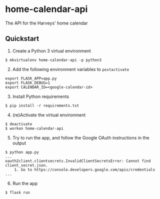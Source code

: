 # home-calendar-api
The API for the Harveys' home calendar

## Quickstart
 1. Create a Python 3 virtual environment
```
$ mkvirtualenv home-calendar-api -p python3
```
 2. Add the following environment variables to `postactivate`
```
export FLASK_APP=app.py
export FLASK_DEBUG=1
export CALENDAR_ID=<google-calendar-id>
```
 3. Install Python requirements
```
$ pip install -r requirements.txt
```
 4. (re)Activate the virtual environment
```
$ deactivate
$ workon home-calendar-api
```
 5. Try to run the app, and follow the Google OAuth instructions in the output
```
$ python app.py
...
oauth2client.clientsecrets.InvalidClientSecretsError: Cannot find client_secret.json.
	1. Go to https://console.developers.google.com/apis/credentials
...
```
6. Run the app
```
$ flask run
```